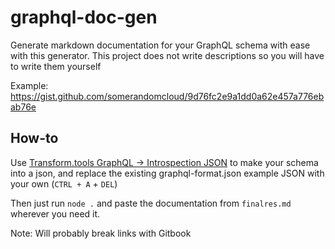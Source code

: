 # graphql-doc-gen
 
Generate markdown documentation for your  GraphQL schema with ease with this generator. This project does not write descriptions so you will have to write them yourself

Example: https://gist.github.com/somerandomcloud/9d76fc2e9a1dd0a62e457a776ebab76e

## How-to

Use [Transform.tools GraphQL -> Introspection JSON](https://transform.tools/graphql-to-introspection-json) to make your schema into a json, and replace the existing graphql-format.json example JSON with your own (`CTRL + A` + `DEL`)

Then just run `node .` and paste the documentation from `finalres.md` wherever you need it.

Note: Will probably break links with Gitbook